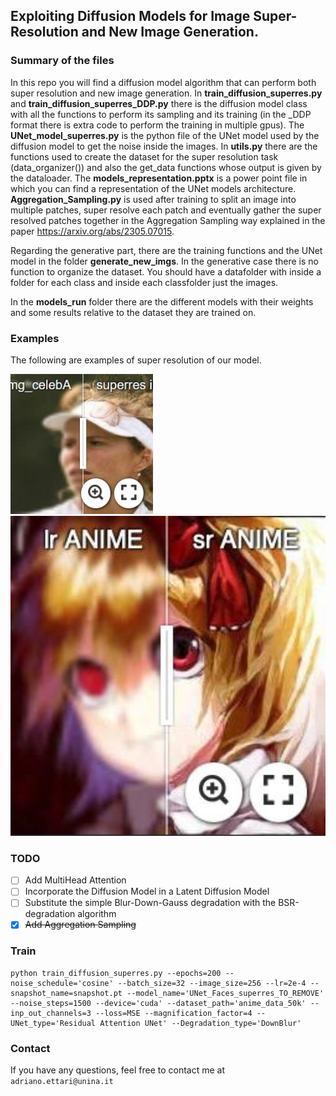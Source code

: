 ## Exploiting Diffusion Models for Image Super-Resolution and New Image Generation.

### Summary of the files 
In this repo you will find a diffusion model algorithm that can perform both super resolution and new image generation. In **train_diffusion_superres.py** and **train_diffusion_superres_DDP.py** there is the diffusion model class with all the functions to perform its sampling and its training (in the _DDP format there is extra code to perform the training in multiple gpus). The **UNet_model_superres.py** is the python file of the UNet model used by the diffusion model to get the noise inside the images. In **utils.py** there are the functions used to create the dataset for the super resolution task (data_organizer()) and also the get_data functions whose output is given by the dataloader. The **models_representation.pptx** is a power point file in which you can find a representation of the UNet models architecture. **Aggregation_Sampling.py** is used after training to split an image into multiple patches, super resolve each patch and eventually gather the super resolved patches together in the Aggregation Sampling way explained in the paper https://arxiv.org/abs/2305.07015. 

Regarding the generative part, there are the training functions and the UNet model in the folder **generate_new_imgs**. In the generative case there is no function to organize the dataset. You should have a datafolder with inside a folder for each class and inside each classfolder just the images.

In the **models_run** folder there are the different models with their weights and some results relative to the dataset they are trained on. 

### Examples
The following are examples of super resolution of our model.

[<img src="assets/imgsli_1.jpg" height="224px"/>](https://imgsli.com/MjYyODA2) [<img src="assets/imgsli_2.jpg" height="512px"/>]() 



### TODO
- [ ] Add MultiHead Attention
- [ ] Incorporate the Diffusion Model in a Latent Diffusion Model
- [ ] Substitute the simple Blur-Down-Gauss degradation with the BSR-degradation algorithm
- [x] ~~Add Aggregation Sampling~~

### Train
```
python train_diffusion_superres.py --epochs=200 --noise_schedule='cosine' --batch_size=32 --image_size=256 --lr=2e-4 --snapshot_name=snapshot.pt --model_name='UNet_Faces_superres_TO_REMOVE' --noise_steps=1500 --device='cuda' --dataset_path='anime_data_50k' --inp_out_channels=3 --loss=MSE --magnification_factor=4 --UNet_type='Residual Attention UNet' --Degradation_type='DownBlur'
```
### Contact
If you have any questions, feel free to contact me at `adriano.ettari@unina.it`

